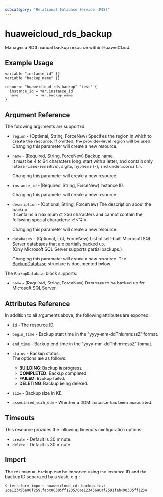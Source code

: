```yaml
---
subcategory: "Relational Database Service (RDS)"
---
```


# huaweicloud_rds_backup

Manages a RDS manual backup resource within HuaweiCloud.  

## Example Usage

```HCL
variable "instance_id" {}
variable "backup_name" {}

resource "huaweicloud_rds_backup" "test" {
  instance_id = var.instance_id
  name        = var.backup_name
}
```

## Argument Reference

The following arguments are supported:

* `region` - (Optional, String, ForceNew) Specifies the region in which to create the resource.
  If omitted, the provider-level region will be used. Changing this parameter will create a new resource.

* `name` - (Required, String, ForceNew) Backup name.  
  It must be 4 to 64 characters long, start with a letter, and contain only letters (case-sensitive),
  digits, hyphens (-), and underscores (_).

  Changing this parameter will create a new resource.

* `instance_id` - (Required, String, ForceNew) Instance ID.

  Changing this parameter will create a new resource.

* `description` - (Optional, String, ForceNew) The description about the backup.  
  It contains a maximum of 256 characters and cannot contain the following special characters: >!<"&'=.

  Changing this parameter will create a new resource.

* `databases` - (Optional, List, ForceNew) List of self-built Microsoft SQL Server databases that are partially
  backed up.  
  (Only Microsoft SQL Server supports partial backups.).

  Changing this parameter will create a new resource.
The [BackupDatabase](#Backup_BackupDatabase) structure is documented below.

<a name="Backup_BackupDatabase"></a>
The `BackupDatabase` block supports:

* `name` - (Required, String, ForceNew) Database to be backed up for Microsoft SQL Server.

## Attributes Reference

In addition to all arguments above, the following attributes are exported:

* `id` - The resource ID.

* `begin_time` - Backup start time in the "yyyy-mm-ddThh:mm:ssZ" format.

* `end_time` - Backup end time in the "yyyy-mm-ddThh:mm:ssZ" format.

* `status` - Backup status.  
  The options are as follows:
    + **BUILDING**: Backup in progress.
    + **COMPLETED**: Backup completed.
    + **FAILED**: Backup failed.
    + **DELETING**: Backup being deleted.

* `size` - Backup size in KB.

* `associated_with_ddm` - Whether a DDM instance has been associated.

## Timeouts

This resource provides the following timeouts configuration options:

* `create` - Default is 30 minute.
* `delete` - Default is 30 minute.

## Import

The rds manual backup can be imported using the instance ID and the backup ID separated by a slash, e.g.:

```
$ terraform import huaweicloud_rds_backup.test 1ce123456a00f2591fabc00385ff1235/0ce123456a00f2591fabc00385ff1234
```
